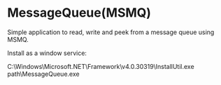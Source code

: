 # MessageQueue(MSMQ)

Simple application to read, write and peek from a message queue using MSMQ.

Install as a window service:

 C:\Windows\Microsoft.NET\Framework\v4.0.30319\InstallUtil.exe  path\MessageQueue.exe
